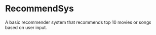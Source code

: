 # RecommendSys
A basic recommender system that recommends top 10 movies or songs based on user input.
